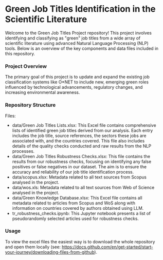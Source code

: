 # Green Job Titles Identification in the Scientific Literature

Welcome to the Green Job Titles Project repository! This project involves identifying and classifying as "green" job titles from a wide array of scientific literature using advanced Natural Language Processing (NLP) tools. Below is an overview of the key components and data files included in this repository.

### Project Overview
The primary goal of this project is to update and expand the existing job classification systems like O*NET to include new, emerging green roles influenced by technological advancements, regulatory changes, and increasing environmental awareness.

### Repository Structure
Files:
- data/Green Job Titles Lists.xlsx: This Excel file contains comprehensive lists of identified green job titles derived from our analysis. Each entry includes the job title, source references, the sectors these jobs are associated with, and the countries covered. This file also includes details of the quality checks conducted and raw results from the NLP processes.
- data/Green Job Titles Robustness Checks.xlsx: This file contains the results from our robustness checks, focusing on identifying any false positives or false negatives in our dataset. The aim is to ensure the accuracy and reliability of our job title identification process.
- data/scopus.xlsx: Metadata related to all text sources from Scopus analysed in the project.
- data/wos.xls: Metadata related to all text sources from Web of Science analysed in the project.
- data/Green Knowledge Database.xlsx: This Excel file contains all metadata related to articles from Scopus and WoS along with information on countries covered by authors obtained using LLM.
- tr_robustness_checks.ipynb: This Jupyter notebook presents a list of pseudorandomly selected articles used for robustness checks.


### Usage
To view the excel files the easiest way is to download the whole repository and open them locally (see: https://docs.github.com/en/get-started/start-your-journey/downloading-files-from-github). 

